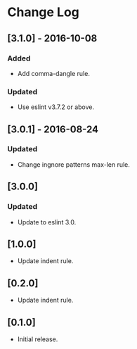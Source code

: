 # Change Log

## [3.1.0] - 2016-10-08

### Added
- Add comma-dangle rule.

### Updated
- Use eslint v3.7.2 or above.


## [3.0.1] - 2016-08-24

### Updated
- Change ingnore patterns max-len rule.


## [3.0.0]

### Updated
- Update to eslint 3.0.


## [1.0.0]

* Update indent rule.

## [0.2.0]

* Update indent rule.

## [0.1.0]

* Initial release.